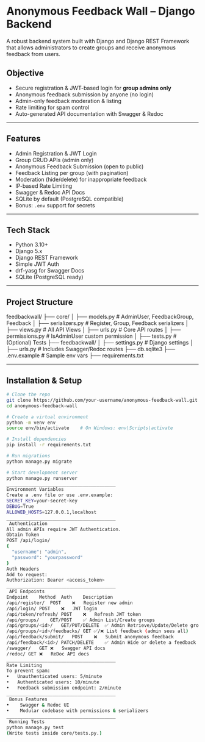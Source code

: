 #  Anonymous Feedback Wall – Django Backend

A robust backend system built with Django and Django REST Framework that allows administrators to create groups and receive anonymous feedback from users.

##  Objective

- Secure registration & JWT-based login for **group admins only**
- Anonymous feedback submission by anyone (no login)
- Admin-only feedback moderation & listing
- Rate limiting for spam control
- Auto-generated API documentation with Swagger & Redoc

---

##  Features

-  Admin Registration & JWT Login
-  Group CRUD APIs (admin only)
-  Anonymous Feedback Submission (open to public)
-  Feedback Listing per group (with pagination)
-  Moderation (hide/delete) for inappropriate feedback
-  IP-based Rate Limiting
-  Swagger & Redoc API Docs
-  SQLite by default (PostgreSQL compatible)
-  Bonus: `.env` support for secrets

---

##  Tech Stack

- Python 3.10+
- Django 5.x
- Django REST Framework
- Simple JWT Auth
- drf-yasg for Swagger Docs
- SQLite (PostgreSQL ready)

---

##  Project Structure

feedbackwall/
├── core/
│ ├── models.py # AdminUser, FeedbackGroup, Feedback
│ ├── serializers.py # Register, Group, Feedback serializers
│ ├── views.py # All API Views
│ ├── urls.py # Core API routes
│ ├── permissions.py # IsAdminUser custom permission
│ ├── tests.py # (Optional) Tests
├── feedbackwall/
│ ├── settings.py # Django settings
│ ├── urls.py # Includes Swagger/Redoc routes
├── db.sqlite3
├── .env.example # Sample env vars
├── requirements.txt

---

##  Installation & Setup

```bash
# Clone the repo
git clone https://github.com/your-username/anonymous-feedback-wall.git
cd anonymous-feedback-wall

# Create a virtual environment
python -m venv env
source env/bin/activate    # On Windows: env\Scripts\activate

# Install dependencies
pip install -r requirements.txt

# Run migrations
python manage.py migrate

# Start development server
python manage.py runserver
________________________________________
Environment Variables
Create a .env file or use .env.example:
SECRET_KEY=your-secret-key
DEBUG=True
ALLOWED_HOSTS=127.0.0.1,localhost
________________________________________
 Authentication
All admin APIs require JWT Authentication.
Obtain Token
POST /api/login/
{
  "username": "admin",
  "password": "yourpassword"
}
Auth Headers
Add to request:
Authorization: Bearer <access_token>
________________________________________
 API Endpoints
Endpoint	Method	Auth	Description
/api/register/	POST	❌	Register new admin
/api/login/	POST	❌	JWT login
/api/token/refresh/	POST	❌	Refresh JWT token
/api/groups/	GET/POST	✅ Admin	List/Create groups
/api/groups/<id>/	GET/PUT/DELETE	✅ Admin	Retrieve/Update/Delete group
/api/groups/<id>/feedbacks/	GET	✅/❌	List feedback (admin sees all)
/api/feedback/submit/	POST	❌	Submit anonymous feedback
/api/feedback/<id>/	PATCH/DELETE	✅ Admin	Hide or delete a feedback
/swagger/	GET	❌	Swagger API docs
/redoc/	GET	❌	ReDoc API docs
________________________________________
Rate Limiting
To prevent spam:
•	Unauthenticated users: 5/minute
•	Authenticated users: 10/minute
•	Feedback submission endpoint: 2/minute
________________________________________
 Bonus Features
•	 Swagger & Redoc UI
•	 Modular codebase with permissions & serializers
________________________________________
 Running Tests
python manage.py test
(Write tests inside core/tests.py.)
